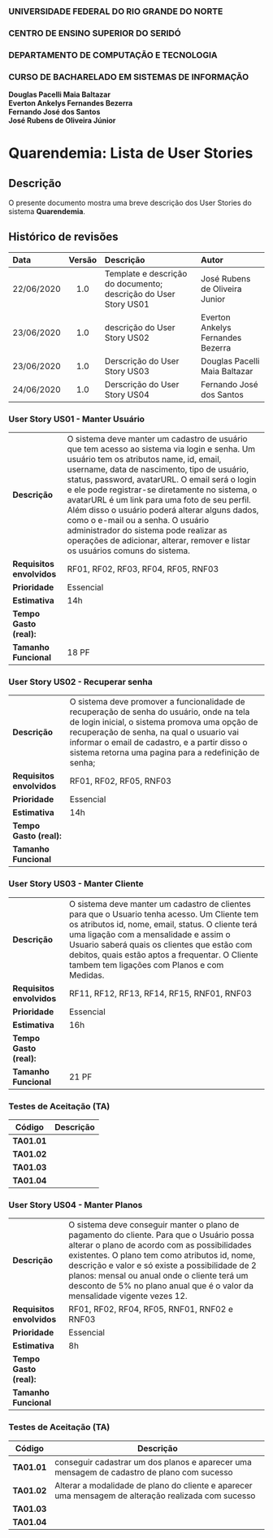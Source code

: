 ### UNIVERSIDADE FEDERAL DO RIO GRANDE DO NORTE

### CENTRO DE ENSINO SUPERIOR DO SERIDÓ

### DEPARTAMENTO DE COMPUTAÇÃO E TECNOLOGIA

### CURSO DE BACHARELADO EM SISTEMAS DE INFORMAÇÃO

**Douglas Pacelli Maia Baltazar**  
**Everton Ankelys Fernandes Bezerra**  
**Fernando José dos Santos**  
**José Rubens de Oliveira Júnior**

# Quarendemia: Lista de User Stories

## Descrição

O presente documento mostra uma breve descrição dos User Stories do sistema **Quarendemia**.

## Histórico de revisões

| Data       | Versão | Descrição                                                       | Autor                             |
| :--------- | :----: | :-------------------------------------------------------------- | :-------------------------------- |
| 22/06/2020 |  1.0   | Template e descrição do documento; descrição do User Story US01 | José Rubens de Oliveira Junior    |
| 23/06/2020 |  1.0   | descrição do User Story US02                                    | Everton Ankelys Fernandes Bezerra |
| 23/06/2020 |  1.0   | Derscrição do User Story US03                                   | Douglas Pacelli Maia Baltazar     |
| 24/06/2020 |  1.0   | Derscrição do User Story US04                                   | Fernando José dos Santos          |

### **User Story US01 - Manter Usuário**

|                           |                                                                                                                                                                                                                                                                                                                                                                                                                                                                                                                                                             |
| ------------------------- | ----------------------------------------------------------------------------------------------------------------------------------------------------------------------------------------------------------------------------------------------------------------------------------------------------------------------------------------------------------------------------------------------------------------------------------------------------------------------------------------------------------------------------------------------------------- |
| **Descrição**             | O sistema deve manter um cadastro de usuário que tem acesso ao sistema via login e senha. Um usuário tem os atributos name, id, email, username, data de nascimento, tipo de usuário, status, password, avatarURL. O email será o login e ele pode registrar-se diretamente no sistema, o avatarURL é um link para uma foto de seu perfil. Além disso o usuário poderá alterar alguns dados, como o e-mail ou a senha. O usuário administrador do sistema pode realizar as operações de adicionar, alterar, remover e listar os usuários comuns do sistema. |
| **Requisitos envolvidos** | RF01, RF02, RF03, RF04, RF05, RNF03                                                                                                                                                                                                                                                                                                                                                                                                                                                                                                                         |
| **Prioridade**            | Essencial                                                                                                                                                                                                                                                                                                                                                                                                                                                                                                                                                   |
| **Estimativa**            | 14h                                                                                                                                                                                                                                                                                                                                                                                                                                                                                                                                                         |
| **Tempo Gasto (real):**   |                                                                                                                                                                                                                                                                                                                                                                                                                                                                                                                                                             |
| **Tamanho Funcional**     | 18 PF                                                                                                                                                                                                                                                                                                                                                                                                                                                                                                                                                       |

### **User Story US02 - Recuperar senha**

|                           |                                                                                                                                                                                                                                                                                                 |
| ------------------------- | ----------------------------------------------------------------------------------------------------------------------------------------------------------------------------------------------------------------------------------------------------------------------------------------------- |
| **Descrição**             | O sistema deve promover a funcionalidade de recuperação de senha do usuário, onde na tela de login inicial, o sistema promova uma opção de recuperação de senha, na qual o usuario vai informar o email de cadastro, e a partir disso o sistema retorna uma pagina para a redefinição de senha; |
| **Requisitos envolvidos** | RF01, RF02, RF05, RNF03                                                                                                                                                                                                                                                                         |
| **Prioridade**            | Essencial                                                                                                                                                                                                                                                                                       |
| **Estimativa**            | 14h                                                                                                                                                                                                                                                                                             |
| **Tempo Gasto (real):**   |                                                                                                                                                                                                                                                                                                 |
| **Tamanho Funcional**     |

### **User Story US03 - Manter Cliente**

|                           |                                                                                                                                                                                                                                                                                                                                            |
| ------------------------- | ------------------------------------------------------------------------------------------------------------------------------------------------------------------------------------------------------------------------------------------------------------------------------------------------------------------------------------------ |
| **Descrição**             | O sistema deve manter um cadastro de clientes para que o Usuario tenha acesso. Um Cliente tem os atributos id, nome, email, status. O cliente terá uma ligação com a mensalidade e assim o Usuario saberá quais os clientes que estão com debitos, quais estão aptos a frequentar. O Cliente tambem tem ligações com Planos e com Medidas. |
| **Requisitos envolvidos** | RF11, RF12, RF13, RF14, RF15, RNF01, RNF03                                                                                                                                                                                                                                                                                                 |
| **Prioridade**            | Essencial                                                                                                                                                                                                                                                                                                                                  |
| **Estimativa**            | 16h                                                                                                                                                                                                                                                                                                                                        |
| **Tempo Gasto (real):**   |                                                                                                                                                                                                                                                                                                                                            |
| **Tamanho Funcional**     | 21 PF                                                                                                                                                                                                                                                                                                                                      |

### **Testes de Aceitação (TA)**

| Código      | Descrição |
| ----------- | --------- |
| **TA01.01** |           |
| **TA01.02** |           |
| **TA01.03** |           |
| **TA01.04** |           |

### **User Story US04 - Manter Planos**

|                           |                                                                                                                                                                                                                                                                                                                                                                           |
| ------------------------- | ------------------------------------------------------------------------------------------------------------------------------------------------------------------------------------------------------------------------------------------------------------------------------------------------------------------------------------------------------------------------- |
| **Descrição**             | O sistema deve conseguir manter o plano de pagamento do cliente. Para que o Usuário possa alterar o plano de acordo com as possibilidades existentes. O plano tem como atributos id, nome, descrição e valor e só existe a possibilidade de 2 planos: mensal ou anual onde o cliente terá um desconto de 5% no plano anual que é o valor da mensalidade vigente vezes 12. |
| **Requisitos envolvidos** | RF01, RF02, RF04, RF05, RNF01, RNF02 e RNF03                                                                                                                                                                                                                                                                                                                              |
| **Prioridade**            | Essencial                                                                                                                                                                                                                                                                                                                                                                 |
| **Estimativa**            | 8h                                                                                                                                                                                                                                                                                                                                                                        |
| **Tempo Gasto (real):**   |                                                                                                                                                                                                                                                                                                                                                                           |
| **Tamanho Funcional**     |                                                                                                                                                                                                                                                                                                                                                                           |

### **Testes de Aceitação (TA)**

| Código      | Descrição                                                                                           |
| ----------- | --------------------------------------------------------------------------------------------------- |
| **TA01.01** | conseguir cadastrar um dos planos e aparecer uma mensagem de cadastro de plano com sucesso          |
| **TA01.02** | Alterar a modalidade de plano do cliente e aparecer uma mensagem de alteração realizada com sucesso |
| **TA01.03** |                                                                                                     |
| **TA01.04** |                                                                                                     |
